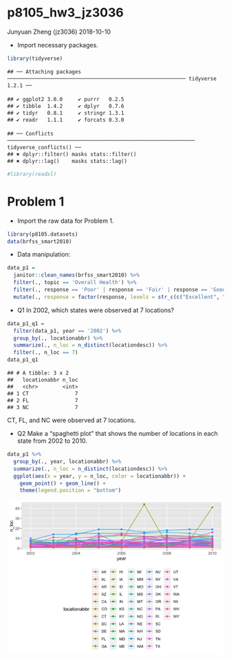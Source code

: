 p8105\_hw3\_jz3036
================
Junyuan Zheng (jz3036)
2018-10-10

-   Import necessary packages.

``` r
library(tidyverse)
```

    ## ── Attaching packages ────────────────────────────────────────────────────────── tidyverse 1.2.1 ──

    ## ✔ ggplot2 3.0.0     ✔ purrr   0.2.5
    ## ✔ tibble  1.4.2     ✔ dplyr   0.7.6
    ## ✔ tidyr   0.8.1     ✔ stringr 1.3.1
    ## ✔ readr   1.1.1     ✔ forcats 0.3.0

    ## ── Conflicts ───────────────────────────────────────────────────────────── tidyverse_conflicts() ──
    ## ✖ dplyr::filter() masks stats::filter()
    ## ✖ dplyr::lag()    masks stats::lag()

``` r
#library(readxl)
```

Problem 1
=========

-   Import the raw data for Problem 1.

``` r
library(p8105.datasets)
data(brfss_smart2010)
```

-   Data manipulation:

``` r
data_p1 = 
  janitor::clean_names(brfss_smart2010) %>%
  filter(., topic == 'Overall Health') %>%
  filter(., response == 'Poor' | response == 'Fair' | response == 'Good' | response == 'Very good' | response == 'Excellent') %>%
  mutate(., response = factor(response, levels = str_c(c("Excellent", "Very good", "Good", "Fair", "Poor"))))
```

-   Q1 In 2002, which states were observed at 7 locations?

``` r
data_p1_q1 = 
  filter(data_p1, year == '2002') %>% 
  group_by(., locationabbr) %>% 
  summarize(., n_loc = n_distinct(locationdesc)) %>% 
  filter(., n_loc == 7)
data_p1_q1
```

    ## # A tibble: 3 x 2
    ##   locationabbr n_loc
    ##   <chr>        <int>
    ## 1 CT               7
    ## 2 FL               7
    ## 3 NC               7

CT, FL, and NC were observed at 7 locations.

-   Q2 Make a “spaghetti plot” that shows the number of locations in each state from 2002 to 2010.

``` r
data_p1 %>% 
  group_by(., year, locationabbr) %>% 
  summarize(., n_loc = n_distinct(locationdesc)) %>% 
  ggplot(aes(x = year, y = n_loc, color = locationabbr)) +
    geom_point() + geom_line() + 
    theme(legend.position = "bottom")
```

![](p8105_hw3_jz3036_files/figure-markdown_github/p1_q2-1.png)
